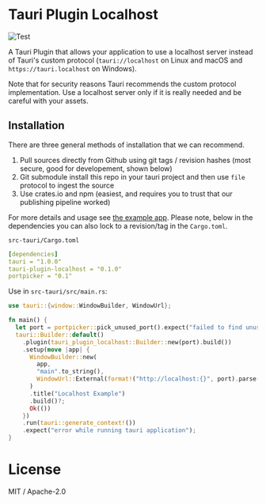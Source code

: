 # Tauri Plugin Localhost
![Test](https://github.com/tauri-apps/tauri-plugin-localhost/workflows/Test/badge.svg)

A Tauri Plugin that allows your application to use a localhost server instead of Tauri's custom protocol (`tauri://localhost` on Linux and macOS and `https://tauri.localhost` on Windows).

Note that for security reasons Tauri recommends the custom protocol implementation. Use a localhost server only if it is really needed and be careful with your assets.

## Installation
There are three general methods of installation that we can recommend.
1. Pull sources directly from Github using git tags / revision hashes (most secure, good for developement, shown below)
2. Git submodule install this repo in your tauri project and then use `file` protocol to ingest the source
3. Use crates.io and npm (easiest, and requires you to trust that our publishing pipeline worked)

For more details and usage see [the example app](examples/vanilla/src-tauri/src/main.rs).
Please note, below in the dependencies you can also lock to a revision/tag in the `Cargo.toml`.

`src-tauri/Cargo.toml`
```yaml
[dependencies]
tauri = "1.0.0"
tauri-plugin-localhost = "0.1.0"
portpicker = "0.1"
```

Use in `src-tauri/src/main.rs`:

```rust
use tauri::{window::WindowBuilder, WindowUrl};

fn main() {
  let port = portpicker::pick_unused_port().expect("failed to find unused port");
  tauri::Builder::default()
    .plugin(tauri_plugin_localhost::Builder::new(port).build())
    .setup(move |app| {
      WindowBuilder::new(
        app,
        "main".to_string(),
        WindowUrl::External(format!("http://localhost:{}", port).parse().unwrap()),
      )
      .title("Localhost Example")
      .build()?;
      Ok(())
    })
    .run(tauri::generate_context!())
    .expect("error while running tauri application");
}
```

# License
MIT / Apache-2.0
